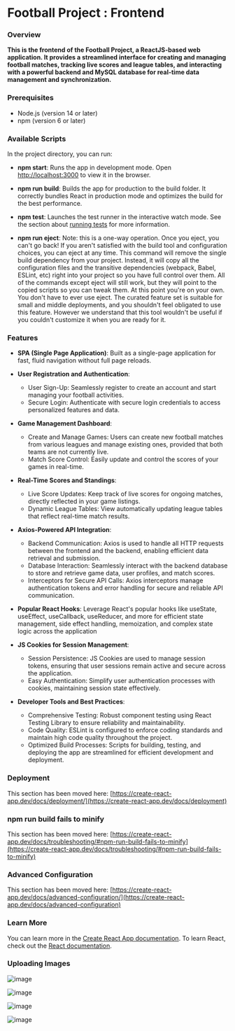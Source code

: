 # Football Project : Frontend


### Overview
**This is the frontend of the Football Project, a ReactJS-based web application.
It provides a streamlined interface for creating and managing football matches, tracking live scores and league tables,
and interacting with a powerful backend and MySQL database for real-time data management and synchronization.**

### Prerequisites
- Node.js (version 14 or later)
- npm (version 6 or later)

### Available Scripts

In the project directory, you can run:

- **npm start**: Runs the app in development mode. Open [http://localhost:3000](http://localhost:3000) to view it in the browser.
  
- **npm run build**: Builds the app for production to the build folder.
   It correctly bundles React in production mode and optimizes the build for the best performance.
  
- **npm test**: Launches the test runner in the interactive watch mode.
   See the section about [running tests](https://create-react-app.dev/docs/running-tests) for more information.
  
- **npm run eject**: Note: this is a one-way operation. Once you eject, you can't go back!
   If you aren't satisfied with the build tool and configuration choices, you can eject at any time.
   This command will remove the single build dependency from your project.
   Instead, it will copy all the configuration files and the transitive dependencies (webpack, Babel, ESLint, etc) right into your project so you have full control over them.
   All of the commands except eject will still work, but they will point to the copied scripts so you can tweak them. At this point you're on your own.
   You don't have to ever use eject. The curated feature set is suitable for small and middle deployments, and you shouldn't feel obligated to use this feature.
   However we understand that this tool wouldn't be useful if you couldn't customize it when you are ready for it.

### Features

- **SPA (Single Page Application)**: Built as a single-page application for fast, fluid navigation without full page reloads.
  
- **User Registration and Authentication**:
   - User Sign-Up: Seamlessly register to create an account and start managing your football activities.
   - Secure Login: Authenticate with secure login credentials to access personalized features and data.
     
- **Game Management Dashboard**:
   - Create and Manage Games: Users can create new football matches from various leagues and manage existing ones, provided that both teams are not currently live.
   - Match Score Control: Easily update and control the scores of your games in real-time.
     
- **Real-Time Scores and Standings**:
  - Live Score Updates: Keep track of live scores for ongoing matches, directly reflected in your game listings.
  - Dynamic League Tables: View automatically updating league tables that reflect real-time match results.
    
- **Axios-Powered API Integration**:
  - Backend Communication: Axios is used to handle all HTTP requests between the frontend and the backend, enabling efficient data retrieval and submission.
  - Database Interaction: Seamlessly interact with the backend database to store and retrieve game data, user profiles, and match scores.
  - Interceptors for Secure API Calls: Axios interceptors manage authentication tokens and error handling for secure and reliable API communication.
    
- **Popular React Hooks**: Leverage React's popular hooks like useState, useEffect, useCallback, useReducer, and more
  for efficient state management, side effect handling, memoization, and complex state logic across the application
  
- **JS Cookies for Session Management**:
   - Session Persistence: JS Cookies are used to manage session tokens, ensuring that user sessions remain active and secure across the application.
   - Easy Authentication: Simplify user authentication processes with cookies, maintaining session state effectively.
     
- **Developer Tools and Best Practices**:
  - Comprehensive Testing: Robust component testing using React Testing Library to ensure reliability and maintainability.
  - Code Quality: ESLint is configured to enforce coding standards and maintain high code quality throughout the project.
  - Optimized Build Processes: Scripts for building, testing, and deploying the app are streamlined for efficient development and deployment.

  
### Deployment
This section has been moved here: [https://create-react-app.dev/docs/deployment/](https://create-react-app.dev/docs/deployment)

### npm run build fails to minify
This section has been moved here: [https://create-react-app.dev/docs/troubleshooting/#npm-run-build-fails-to-minify](https://create-react-app.dev/docs/troubleshooting/#npm-run-build-fails-to-minify)

### Advanced Configuration
This section has been moved here: [https://create-react-app.dev/docs/advanced-configuration/](https://create-react-app.dev/docs/advanced-configuration)

### Learn More
You can learn more in the [Create React App documentation](https://create-react-app.dev/docs/getting-started).
To learn React, check out the [React documentation](https://react.dev).



### Uploading Images


![image](https://github.com/user-attachments/assets/360338be-38c4-4e48-8472-97f4b533dd43)





![image](https://github.com/user-attachments/assets/e1606cb0-f62a-48f1-a08c-9eda2ec54e99)





![image](https://github.com/user-attachments/assets/6c94d0d2-dc67-4378-a584-e638c66d5863)





![image](https://github.com/user-attachments/assets/2d4f0581-f51e-480f-b815-e2d25f0e0091)
